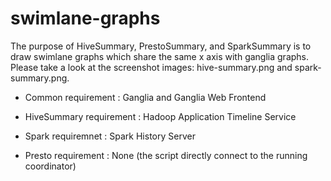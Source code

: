 # swimlane-graphs

The purpose of HiveSummary, PrestoSummary, and SparkSummary is to draw
swimlane graphs which share the same x axis with ganglia graphs.
Please take a look at the screenshot images: hive-summary.png and
spark-summary.png.

- Common requirement
: Ganglia and Ganglia Web Frontend

- HiveSummary requirement
: Hadoop Application Timeline Service

- Spark requiremnet
: Spark History Server

- Presto requirement
: None (the script directly connect to the running coordinator)
